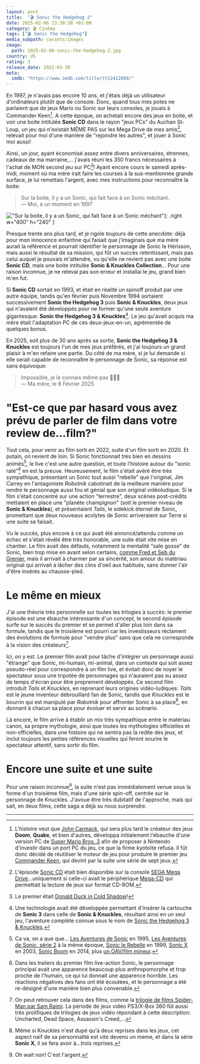 ```yaml
---
layout: post
title:  "🎬 Sonic the Hedgehog 2"
date: 2025-02-06 23:30:30 +01:00
category: 🎬 Cinéma
tags: ["🎬 Sonic the Hedgehog"]
media_subpath: /assets/images
image:
  path: 2025-02-06-sonic-the-hedgehog-2.jpg
country: US
rating: 3
release_date: 2022-03-30
meta:
  imdb: "https://www.imdb.com/title/tt12412888/"
---
```


En 1997, je n'avais pas encore 10 ans, et j'étais déjà un utilisateur d'ordinateurs plutôt que de console. Donc, quand tous mes potes ne parlaient que de jeux Mario ou Sonic sur leurs consoles, je jouais à Commander Keen[^1]. A cette époque, on achetait encore des jeux en boite, et voir une boite intitulée **Sonic CD** dans le rayon "jeux PCs" du Auchan St-Loup, un jeu qui n'existait MÊME PAS sur les Mega Drive de mes amis[^2], relevait pour moi d'une manière de "rejoindre les autres", et jouer à Sonic moi aussi!

Ainsi, un jour, ayant économisé assez entre divers anniversaires, étrennes, cadeaux de ma marraine,... j'avais réuni les 350 francs nécessaires à l'achat de MON second jeu sur PC[^3]! Ayant encore cours le samedi après-midi, moment où ma mère irait faire les courses à la sus-mentionnée grande surface, je lui remettais l'argent, avec mes instructions pour reconnaître la boite:

> Sur la boite, il y a un Sonic, qui fait face à un Sonic méchant.   
> — Moi, à un moment en 1997

!["Sur la boite, il y a un Sonic, qui fait face à un Sonic méchant"](2025-02-06-sonic-vs-sonic.jpg){: .right w="400" h="240" }

Presque trente ans plus tard, et je rigole toujours de cette anecdote: déjà pour mon innocence enfantine qui faisait que j'imaginais que ma mère aurait la référence et pourrait identifier le personnage de Sonic le Hérisson, mais aussi le résultat de sa mission, qui fût un succès retentissant, mais pas celui auquel je pouvais m'attendre, vu qu'elle ne revient pas avec une boite **Sonic CD**, mais une boite intitulée **Sonic & Knuckles Collection**... Pour une raison inconnue, je ne relevai pas son erreur et installai le jeu, grand bien m'en fut.

Si **Sonic CD** sortait en 1993, et était en réalité un spinoff produit par une autre équipe, tandis qu'en février puis Novembre 1994 sortaient successivement **Sonic the Hedgehog 3** puis **Sonic & Knuckles**, deux jeux qui n'avaient été développés pour ne former qu'une seule aventure gigantesque: **Sonic the Hedgehog 3 & Knuckles**[^4]. Le jeu qu'avait acquis ma mère était l'adaptation PC de ces deux-jeux-en-un, agrémentée de quelques bonus.

En 2025, soit plus de 30 ans après sa sortie, **Sonic the Hedgehog 3 & Knuckles** est toujours l'un de mes jeux préférés, et j'ai toujours un grand plaisir à m'en refaire une partie. Du côté de ma mère, si je lui demande si elle serait capable de reconnaître le personnage de Sonic, sa réponse est sans équivoque:

> Impossible, je le connais même pas 🤣🤣😘   
> — Ma mère, le 8 Février 2025

# "Est-ce que par hasard vous avez prévu de parler de film dans votre review de...film?"

Tout cela, pour venir au film sorti en 2022, suite d'un film sorti en 2020. Et putain, on revient de loin. Si Sonic fonctionnait très bien en dessins animés[^5], le live c'est une autre question, et toute l'histoire autour du "sonic raté"[^6] en est la preuve. Heureusement, le film s'était avéré être très sympathique, présentant un Sonic tout aussi "rebelle" que l'original, Jim Carrey en l'antagoniste *Robotnik* cabotinait de la meilleure manière pour rendre le personnage aussi fou et génial que son original vidéoludique. Si le film s'était concentré sur une action "terrestre", deux scènes post-crédits mettaient en place une "planète champignon" (soit le premier niveau de **Sonic & Knuckles**), et présentaient *Tails*, le sidekick éternel de Sonic, promettant que deux nouveaux acolytes de Sonic arriveraient sur Terre si une suite se faisait.

Vu le succès, plus encore à ce qui avait été annoncé/attendu comme un échec et s'était révélé être très honorable, une suite était vite mise en chantier. Le film avait des défauts, notamment la mentalité "sale gosse" de Sonic, bien trop mise en avant selon certains, [<i class="fab fa-youtube"></i> comme Fred et Seb du Grenier](https://youtu.be/GhnsNUmtoOw), mais il arrivait à charmer par sa sincérité, son amour du matériau original qui arrivait à lâcher des clins d'oeil aux habitués, sans donner l'air d'être insérés au chausse-pied.

# Le même en mieux

J'ai une théorie très personnelle sur toutes les trilogies à succès: le premier épisode est une ébauche intéressante d'un concept, le second épisode surfe sur le succès du premier et se permet d'aller plus loin dans sa formule, tandis que le troisième est pourri car les investisseurs réclament des évolutions de formule pour "vendre plus" sans que cela ne corresponde à la vision des créateurs[^7].

Ici, on y est. Le premier film avait pour tâche d'intégrer un personnage aussi "étrange" que Sonic, mi-humain, mi-animal, dans un contexte qui soit assez pseudo-réel pour correspondre à un film live, et évitait donc de noyer le spectateur sous une tripotée de personnages qui n'auraient pas eu assez de temps d'écran pour être proprement développés. Ce second film introduit *Tails* et *Knuckles*, en reprenant leurs origines vidéo-ludiques: *Tails* est le jeune inventeur débrouillard fan de Sonic, tandis que *Knuckles* est le bourrin qui est manipulé par *Robotnik* pour affronter Sonic à sa place[^8], en donnant à chacun sa place pour évoluer et servir au scénario.

Là encore, le film arrive à établir un mix très sympathique entre le matériau canon, sa propre mythologie, ainsi que toutes les mythologies officielles et non-officielles, dans une histoire qui ne sentira pas la redite des jeux, et inclut toujours les petites références visuelles qui feront sourire le spectateur attentif, sans sortir du film.

# Encore une suite et une suite

Pour une raison inconnue[^9], la suite n'est pas immédiatement venue sous la forme d'un troisième film, mais d'une série spin-off, centrée sur le personnage de Knuckles. J'avoue être très dubitatif de l'approche, mais qui sait, en deux films, cette saga a déjà su nous surprendre.

* * *
[^1]: L'histoire veut que [<i class="fab fa-wikipedia-w"></i> John Carmack](https://fr.wikipedia.org/wiki/John_Carmack), qui sera plus tard le créateur des jeux **Doom**, **Quake**, et bien d'autres, développa initialement l'ébauche d'une version PC de [<i class="fab fa-wikipedia-w"></i> Super Mario Bros. 3](https://fr.wikipedia.org/wiki/Super_Mario_Bros._3) afin de proposer à Nintendo d'investir dans un port PC du jeu, ce que la firme kyotoïte refusa. Il fût donc décidé de réutiliser le moteur de jeu pour produire le premier jeu [<i class="fab fa-wikipedia-w"></i> Commander Keen](https://fr.wikipedia.org/wiki/Commander_Keen), qui devint par la suite une série de sept jeux.
[^2]: L'épisode [<i class="fab fa-wikipedia-w"></i> Sonic CD](https://fr.wikipedia.org/wiki/Sonic_CD) était bien disponible sur la console [<i class="fab fa-wikipedia-w"></i> SEGA Mega Drive](https://fr.wikipedia.org/wiki/Mega_Drive)...uniquement si celle-ci avait le périphérique [<i class="fab fa-wikipedia-w"></i> Mega-CD](https://fr.wikipedia.org/wiki/Mega-CD) qui permettait la lecture de jeux sur format CD-ROM.
[^3]: Le premier était [<i class="fab fa-wikipedia-w"></i> Donald Duck in Cold Shadow](https://fr.wikipedia.org/wiki/Donald_in_Maui_Mallard)!
[^4]: Une technologie avait été développée permettant d'insérer la cartouche de **Sonic 3** dans celle de **Sonic & Knuckles**, résultant ainsi en un seul jeu, l'aventure complète connue sous le nom de [<i class="fab fa-wikipedia-w"></i> Sonic the Hedgehog 3 & Knuckles](https://fr.wikipedia.org/wiki/Sonic_and_Knuckles#Sonic_the_Hedgehog_3_and_Knuckles).
[^5]: Ca va, on a que que... [<i class="fab fa-wikipedia-w"></i> Les Aventures de Sonic](https://fr.wikipedia.org/wiki/Les_Aventures_de_Sonic) en 1995, [<i class="fab fa-wikipedia-w"></i> Les Aventures de Sonic, série 2](https://fr.wikipedia.org/wiki/Sonic_the_Hedgehog_(s%C3%A9rie_t%C3%A9l%C3%A9vis%C3%A9e_d%27animation)) à la même époque, [<i class="fab fa-wikipedia-w"></i> Sonic le Rebelle](https://fr.wikipedia.org/wiki/Sonic_le_Rebelle) en 1999, [<i class="fab fa-wikipedia-w"></i> Sonic X](https://fr.wikipedia.org/wiki/Sonic_X) en 2003, [<i class="fab fa-wikipedia-w"></i> Sonic Boom](https://fr.wikipedia.org/wiki/Sonic_Boom_(s%C3%A9rie_t%C3%A9l%C3%A9vis%C3%A9e_d%27animation)) en 2014, plus [<i class="fab fa-wikipedia-w"></i> un OAV/film mineur](https://fr.wikipedia.org/wiki/Sonic_the_Hedgehog:_The_Movie).
[^6]: Dans les trailers du premier film live-action Sonic, le personnage principal avait une apparence beaucoup plus anthropomorphe et trop proche de l'humain, ce qui lui donnait une apparence horrible. Les réactions négatives des fans ont été écoutées, et le personnage a été re-désigné d'une manière bien plus convenable.
[^7]: On peut retrouver cela dans des films, comme la [<i class="fab fa-wikipedia-w"></i> trilogie de films Spider-Man par Sam Raimi](https://fr.wikipedia.org/wiki/Spider-Man_(s%C3%A9rie_de_films)). La période de jeux vidéo PS3/X-Box 360 fût aussi très prolifiques de trilogies de jeux vidéo répondant à cette description: Uncharted, Dead Space, Assassin's Creed,...
[^8]: Même si Knuckles n'est dupé qu'à deux reprises dans les jeux, cet aspect naïf de sa personnalité est vite devenu un meme, et dans la série **Sonic X**, il se fera avoir à...trois reprises.
[^9]: Oh wait non! C'est l'argent.
